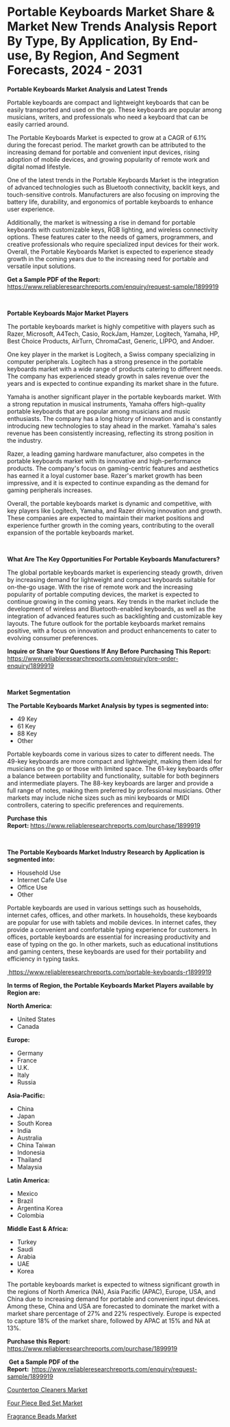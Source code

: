 <p><h1>Portable Keyboards Market Share & Market New Trends Analysis Report By Type, By Application, By End-use, By Region, And Segment Forecasts, 2024 - 2031</h1></p><p><strong>Portable Keyboards Market Analysis and Latest Trends</strong></p>
<p><p>Portable keyboards are compact and lightweight keyboards that can be easily transported and used on the go. These keyboards are popular among musicians, writers, and professionals who need a keyboard that can be easily carried around.</p><p>The Portable Keyboards Market is expected to grow at a CAGR of 6.1% during the forecast period. The market growth can be attributed to the increasing demand for portable and convenient input devices, rising adoption of mobile devices, and growing popularity of remote work and digital nomad lifestyle. </p><p>One of the latest trends in the Portable Keyboards Market is the integration of advanced technologies such as Bluetooth connectivity, backlit keys, and touch-sensitive controls. Manufacturers are also focusing on improving the battery life, durability, and ergonomics of portable keyboards to enhance user experience.</p><p>Additionally, the market is witnessing a rise in demand for portable keyboards with customizable keys, RGB lighting, and wireless connectivity options. These features cater to the needs of gamers, programmers, and creative professionals who require specialized input devices for their work. Overall, the Portable Keyboards Market is expected to experience steady growth in the coming years due to the increasing need for portable and versatile input solutions.</p></p>
<p><strong>Get a Sample PDF of the Report:&nbsp;</strong> <a href="https://www.reliableresearchreports.com/enquiry/request-sample/1899919">https://www.reliableresearchreports.com/enquiry/request-sample/1899919</a></p>
<p>&nbsp;</p>
<p><strong>Portable Keyboards Major Market Players</strong></p>
<p><p>The portable keyboards market is highly competitive with players such as Razer, Microsoft, A4Tech, Casio, RockJam, Hamzer, Logitech, Yamaha, HP, Best Choice Products, AirTurn, ChromaCast, Generic, LIPPO, and Andoer. </p><p>One key player in the market is Logitech, a Swiss company specializing in computer peripherals. Logitech has a strong presence in the portable keyboards market with a wide range of products catering to different needs. The company has experienced steady growth in sales revenue over the years and is expected to continue expanding its market share in the future.</p><p>Yamaha is another significant player in the portable keyboards market. With a strong reputation in musical instruments, Yamaha offers high-quality portable keyboards that are popular among musicians and music enthusiasts. The company has a long history of innovation and is constantly introducing new technologies to stay ahead in the market. Yamaha's sales revenue has been consistently increasing, reflecting its strong position in the industry.</p><p>Razer, a leading gaming hardware manufacturer, also competes in the portable keyboards market with its innovative and high-performance products. The company's focus on gaming-centric features and aesthetics has earned it a loyal customer base. Razer's market growth has been impressive, and it is expected to continue expanding as the demand for gaming peripherals increases.</p><p>Overall, the portable keyboards market is dynamic and competitive, with key players like Logitech, Yamaha, and Razer driving innovation and growth. These companies are expected to maintain their market positions and experience further growth in the coming years, contributing to the overall expansion of the portable keyboards market.</p></p>
<p>&nbsp;</p>
<p><strong>What Are The Key Opportunities For Portable Keyboards Manufacturers?</strong></p>
<p><p>The global portable keyboards market is experiencing steady growth, driven by increasing demand for lightweight and compact keyboards suitable for on-the-go usage. With the rise of remote work and the increasing popularity of portable computing devices, the market is expected to continue growing in the coming years. Key trends in the market include the development of wireless and Bluetooth-enabled keyboards, as well as the integration of advanced features such as backlighting and customizable key layouts. The future outlook for the portable keyboards market remains positive, with a focus on innovation and product enhancements to cater to evolving consumer preferences.</p></p>
<p><strong>Inquire or Share Your Questions If Any Before Purchasing This Report:</strong> <a href="https://www.reliableresearchreports.com/enquiry/pre-order-enquiry/1899919">https://www.reliableresearchreports.com/enquiry/pre-order-enquiry/1899919</a></p>
<p>&nbsp;</p>
<p><strong>Market Segmentation</strong></p>
<p><strong>The Portable Keyboards Market Analysis by types is segmented into:</strong></p>
<p><ul><li>49 Key</li><li>61 Key</li><li>88 Key</li><li>Other</li></ul></p>
<p><p>Portable keyboards come in various sizes to cater to different needs. The 49-key keyboards are more compact and lightweight, making them ideal for musicians on the go or those with limited space. The 61-key keyboards offer a balance between portability and functionality, suitable for both beginners and intermediate players. The 88-key keyboards are larger and provide a full range of notes, making them preferred by professional musicians. Other markets may include niche sizes such as mini keyboards or MIDI controllers, catering to specific preferences and requirements.</p></p>
<p><strong>Purchase this Report:&nbsp;</strong><a href="https://www.reliableresearchreports.com/purchase/1899919">https://www.reliableresearchreports.com/purchase/1899919</a></p>
<p>&nbsp;</p>
<p><strong>The Portable Keyboards Market Industry Research by Application is segmented into:</strong></p>
<p><ul><li>Household Use</li><li>Internet Cafe Use</li><li>Office Use</li><li>Other</li></ul></p>
<p><p>Portable keyboards are used in various settings such as households, internet cafes, offices, and other markets. In households, these keyboards are popular for use with tablets and mobile devices. In internet cafes, they provide a convenient and comfortable typing experience for customers. In offices, portable keyboards are essential for increasing productivity and ease of typing on the go. In other markets, such as educational institutions and gaming centers, these keyboards are used for their portability and efficiency in typing tasks.</p></p>
<p><a href="https://www.reliableresearchreports.com/portable-keyboards-r1899919">&nbsp;https://www.reliableresearchreports.com/portable-keyboards-r1899919</a></p>
<p><strong>In terms of Region, the Portable Keyboards Market Players available by Region are:</strong></p>
<p>
    <p> <strong> North America: </strong>
        <ul>
            <li>United States</li>
            <li>Canada</li>
        </ul>
        </p> 
    <p> <strong> Europe: </strong>
        <ul>
            <li>Germany</li>
            <li>France</li>
            <li>U.K.</li>
            <li>Italy</li>
            <li>Russia</li>
        </ul>
        </p> 
    <p> <strong> Asia-Pacific: </strong>
        <ul>
            <li>China</li>
            <li>Japan</li>
            <li>South Korea</li>
            <li>India</li>
            <li>Australia</li>
            <li>China Taiwan</li>
            <li>Indonesia</li>
            <li>Thailand</li>
            <li>Malaysia</li>
        </ul>
        </p> 
    <p> <strong> Latin America: </strong>
        <ul>
            <li>Mexico</li>
            <li>Brazil</li>
            <li>Argentina Korea</li>
            <li>Colombia</li>
        </ul>
        </p> 
    <p> <strong> Middle East & Africa: </strong>
        <ul>
            <li>Turkey</li>
            <li>Saudi</li>
            <li>Arabia</li>
            <li>UAE</li>
            <li>Korea</li>
        </ul>
    </p>
    </p>
<p><p>The portable keyboards market is expected to witness significant growth in the regions of North America (NA), Asia Pacific (APAC), Europe, USA, and China due to increasing demand for portable and convenient input devices. Among these, China and USA are forecasted to dominate the market with a market share percentage of 27% and 22% respectively. Europe is expected to capture 18% of the market share, followed by APAC at 15% and NA at 13%.</p></p>
<p><strong>Purchase this Report: </strong><a href="https://www.reliableresearchreports.com/purchase/1899919">https://www.reliableresearchreports.com/purchase/1899919</a></p>
<p>&nbsp;<strong>Get a Sample PDF of the Report:&nbsp;&nbsp;</strong><a href="https://www.reliableresearchreports.com/enquiry/request-sample/1899919">https://www.reliableresearchreports.com/enquiry/request-sample/1899919</a></p>
<p><strong></strong></p>
<p><p><a href="https://github.com/jakobeblake56/Market-Research-Report-List-1/blob/main/countertop-cleaners-market.md">Countertop Cleaners Market</a></p><p><a href="https://github.com/JosephWillisbXXgf/Market-Research-Report-List-1/blob/main/four-piece-bed-set-market.md">Four Piece Bed Set Market</a></p><p><a href="https://github.com/nathandecarvalho/Market-Research-Report-List-4/blob/main/fragrance-beads-market.md">Fragrance Beads Market</a></p></p>